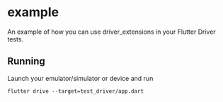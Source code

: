 # example

An example of how you can use driver_extensions in your Flutter Driver tests.

## Running
Launch your emulator/simulator or device and run
```shell script
flutter drive --target=test_driver/app.dart
```